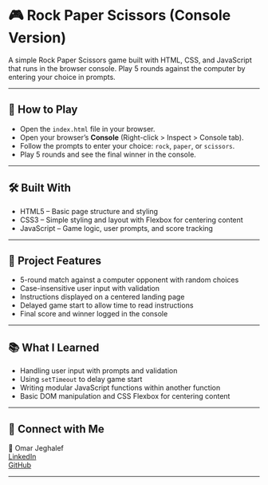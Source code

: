 # 🎮 Rock Paper Scissors (Console Version)

A simple Rock Paper Scissors game built with HTML, CSS, and JavaScript that runs in the browser console. Play 5 rounds against the computer by entering your choice in prompts.

---

## 🔗 How to Play

- Open the `index.html` file in your browser.
- Open your browser’s **Console** (Right-click > Inspect > Console tab).
- Follow the prompts to enter your choice: `rock`, `paper`, or `scissors`.
- Play 5 rounds and see the final winner in the console.

---

## 🛠️ Built With

- HTML5 – Basic page structure and styling
- CSS3 – Simple styling and layout with Flexbox for centering content
- JavaScript – Game logic, user prompts, and score tracking

---

## 📁 Project Features

- 5-round match against a computer opponent with random choices
- Case-insensitive user input with validation
- Instructions displayed on a centered landing page
- Delayed game start to allow time to read instructions
- Final score and winner logged in the console

---

## 📚 What I Learned

- Handling user input with prompts and validation
- Using `setTimeout` to delay game start
- Writing modular JavaScript functions within another function
- Basic DOM manipulation and CSS Flexbox for centering content

---

## 🔗 Connect with Me

👤 Omar Jeghalef  
[LinkedIn](https://www.linkedin.com/in/omarjeghalef)  
[GitHub](https://github.com/omarjeghalef)  

---